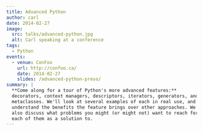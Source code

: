 ```yaml
---
title: Advanced Python
author: carl
date: 2014-02-27
image:
  src: talks/advanced-python.jpg
  alt: Carl speaking at a conference
tags:
  - Python
events:
  - venue: ConFoo
    url: http://confoo.ca/
    date: 2014-02-27
    slides: /advanced-python-preso/
summary: |
  **Come along for a tour of Python's more advanced features:**
  decorators, context managers, descriptors, iterators, generators, and
  metaclasses. We'll look at several examples of each in real use, and
  understand the benefits the feature brings over other approaches. We'll
  also discuss what problems you might (or might not) want to reach for
  each of them as a solution to.
---
```

